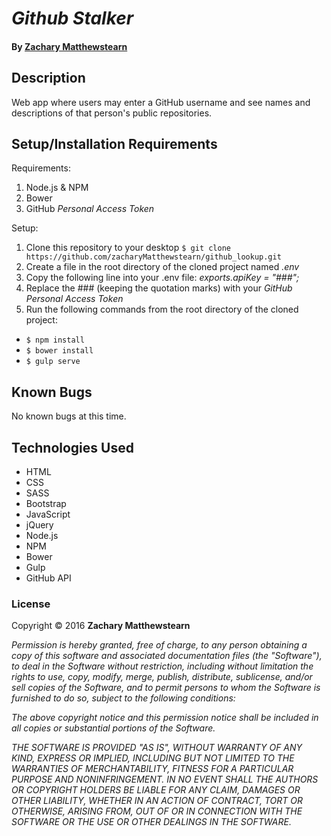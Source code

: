 # _Github Stalker_

#### By [**Zachary Matthewstearn**](https://github.com/zacharyMatthewstearn)

## Description

Web app where users may enter a GitHub username and see names and descriptions of that person's public repositories.

## Setup/Installation Requirements

Requirements:

1. Node.js & NPM
2. Bower
3. GitHub _Personal Access Token_

Setup:

1. Clone this repository to your desktop `$ git clone https://github.com/zacharyMatthewstearn/github_lookup.git`
2. Create a file in the root directory of the cloned project named _.env_
3. Copy the following line into your .env file: _exports.apiKey = "###";_
4. Replace the ### (keeping the quotation marks) with your _GitHub Personal Access Token_
5. Run the following commands from the root directory of the cloned project:
  * `$ npm install`
  * `$ bower install`
  * `$ gulp serve`

## Known Bugs

No known bugs at this time.

## Technologies Used

* HTML
* CSS
* SASS
* Bootstrap
* JavaScript
* jQuery
* Node.js
* NPM
* Bower
* Gulp
* GitHub API

### License

Copyright &copy; 2016 **Zachary Matthewstearn**

_Permission is hereby granted, free of charge, to any person obtaining a copy of this software and associated documentation files (the "Software"), to deal in the Software without restriction, including without limitation the rights to use, copy, modify, merge, publish, distribute, sublicense, and/or sell copies of the Software, and to permit persons to whom the Software is furnished to do so, subject to the following conditions:_

_The above copyright notice and this permission notice shall be included in all copies or substantial portions of the Software._

_THE SOFTWARE IS PROVIDED "AS IS", WITHOUT WARRANTY OF ANY KIND, EXPRESS OR IMPLIED, INCLUDING BUT NOT LIMITED TO THE WARRANTIES OF MERCHANTABILITY, FITNESS FOR A PARTICULAR PURPOSE AND NONINFRINGEMENT. IN NO EVENT SHALL THE AUTHORS OR COPYRIGHT HOLDERS BE LIABLE FOR ANY CLAIM, DAMAGES OR OTHER LIABILITY, WHETHER IN AN ACTION OF CONTRACT, TORT OR OTHERWISE, ARISING FROM, OUT OF OR IN CONNECTION WITH THE SOFTWARE OR THE USE OR OTHER DEALINGS IN THE SOFTWARE._
